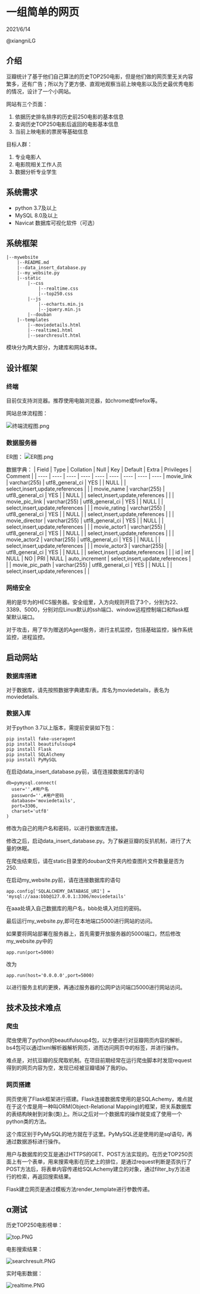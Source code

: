# 一组简单的网页
2021/6/14

@xiangniLG 

## 介绍
豆瓣统计了基于他们自己算法的历史TOP250电影，但是他们做的网页里无关内容繁多，还有广告；所以为了更方便、直观地观察当前上映电影以及历史最优秀电影的情况，设计了一个小网站。

网站有三个页面：
1.  依据历史排名排序的历史前250电影的基本信息
2.  查询历史TOP250电影后返回的电影基本信息
3.  当前上映电影的票房等基础信息

目标人群：
1.  专业电影人
2.  电影院相关工作人员
3.  数据分析专业学生

## 系统需求
- python 3.7及以上
- MySQL 8.0及以上
- Navicat 数据库可视化软件（可选）

## 系统框架
    |--mywebsite
        |--README.md
        |--data_insert_database.py
        |--my_website.py
        |--static
            |--css
                |--realtime.css
                |--top250.css
            |--js
                |--echarts.min.js
                |--jquery.min.js
            |--douban
        |--templates
            |--moviedetails.html
            |--realtime1.html
            |--searchresult.html
模块分为两大部分，为建库和网站本体。

## 设计框架
### 终端
目前仅支持浏览器。推荐使用电脑浏览器，如chrome或firefox等。

网站总体流程图：

![终端流程图.png](https://i.loli.net/2021/06/14/eqkVLAbjfPQXRWd.png)

### 数据服务器
ER图：
![ER图.png](https://i.loli.net/2021/06/14/wUi7fXyMx8QCAHk.png)

数据字典：
| Field | Type | Collation | Null | Key | Default | Extra | Privileges | Comment |
| ---- | ---- | ---- | ---- | ---- | ---- | ---- | ---- | ---- 
| movie_link     | varchar(255) | utf8_general_ci | YES  |     | NULL    |                | select,insert,update,references |         |
| movie_name     | varchar(255) | utf8_general_ci | YES  |     | NULL    |                | select,insert,update,references |         |
| movie_pic_link | varchar(255) | utf8_general_ci | YES  |     | NULL    |                | select,insert,update,references |         |
| movie_rating   | varchar(255) | utf8_general_ci | YES  |     | NULL    |                | select,insert,update,references |         |
| movie_director | varchar(255) | utf8_general_ci | YES  |     | NULL    |                | select,insert,update,references |         |
| movie_actor1   | varchar(255) | utf8_general_ci | YES  |     | NULL    |                | select,insert,update,references |         |
| movie_actor2   | varchar(255) | utf8_general_ci | YES  |     | NULL    |                | select,insert,update,references |         |
| movie_actor3   | varchar(255) | utf8_general_ci | YES  |     | NULL    |                | select,insert,update,references |         |
| id             | int          | NULL            | NO   | PRI | NULL    | auto_increment | select,insert,update,references |         |
| movie_pic_path | varchar(255) | utf8_general_ci | YES  |     | NULL    |                | select,insert,update,references |         |

### 网络安全
用的是华为的HECS服务器。安全组里，入方向规则开启了3个，分别为22、3389、5000，分别对应Linux默认的ssh端口、window远程控制端口和flask框架默认端口。

对于攻击，用了华为赠送的Agent服务，进行主机监控，包括基础监控，操作系统监控，进程监控。

## 启动网站
### 数据库搭建
对于数据库，请先按照数据字典建库/表。库名为moviedetails，表名为moviedetails.
### 数据入库
对于python 3.7以上版本，需提前安装如下包：
```
pip install fake-useragent
pip install beautifulsoup4
pip install Flask
pip install SQLAlchemy
pip install PyMySQL
```

在启动data_insert_database.py前，请在连接数据库的语句
```
db=pymysql.connect(
  user='',#用户名
  password='',#用户密码
  database='moviedetails',
  port=3306,
  charset='utf8'
)
```
修改为自己的用户名和密码，以进行数据库连接。

修改之后，启动data_insert_database.py。为了躲避豆瓣的反扒机制，进行了大量的休眠。

在爬虫结束后，请在static目录里的douban文件夹内检查图片文件数量是否为250.

在启动my_website.py前，请在连接数据库的语句
```
app.config['SQLALCHEMY_DATABASE_URI'] = 'mysql://aaa:bbb@127.0.0.1:3306/moviedetails'
```
在aaa处填入自己数据库的用户名，bbb处填入对应的密码。

最后运行my_website.py,即可在本地端口5000进行网站的访问。

如果要将网站部署在服务器上，首先需要开放服务器的5000端口，然后修改my_website.py中的
```
app.run(port=5000)
```
改为
```
app.run(host='0.0.0.0',port=5000)
```
以进行服务主机的更换，再通过服务器的公网IP访问端口5000进行网站访问。

## 技术及技术难点
### 爬虫
爬虫使用了python的beautifulsoup4包，以方便进行对豆瓣网页内容的解析。bs4包可以通过lxml解析器解析网页，进而访问网页中的标签，并进行操作。

难点是，对抗豆瓣的反爬取机制。在项目前期经常在运行爬虫脚本时发现request得到的网页内容为空，发现已经被豆瓣墙掉了我的ip。

### 网页搭建
网页使用了Flask框架进行搭建。Flask连接数据库使用的是SQLAchemy，难点就在于这个库是用一种叫ORM(Object-Relational Mapping)的框架，把关系数据库的表结构映射到对象(类)上。所以之后对一个数据库的操作就变成了使用一个python类的方法。

这个库区别于PyMySQL的地方就在于这里。PyMySQL还是使用的是sql语句，再通过数据游标进行操作。

用户与数据库的交互是通过HTTPS的GET、POST方法实现的。在历史TOP250页面上有一个表单，用来搜索电影在历史上的排位，是通过request判断是否执行了POST方法后，将表单内容传递给SQLAchemy建立的对象，通过filter_by方法进行的检索，再返回搜索结果。

Flask建立网页是通过模板方法render_template进行参数传递。

## α测试
历史TOP250电影榜单：

![top.PNG](https://i.loli.net/2021/06/14/ROPZutoxWpw5hav.png)

电影搜索结果：

![searchresult.PNG](https://i.loli.net/2021/06/14/KWjDOiMF6t1z28G.png)

实时电影数据：

![realtime.PNG](https://i.loli.net/2021/06/14/nlANe4IYa8qcxWk.png)
  
